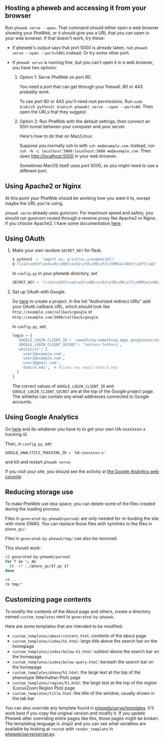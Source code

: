 ## Hosting a pheweb and accessing it from your browser

Run `pheweb serve --open`.  That command should either open a web browser showing your PheWeb, or it should give you a URL that you can open in your web browser.  If that doesn't work, try these:

- If pheweb's output says that port 5000 is already taken, run `pheweb serve --open --port=5001` instead.  Or try some other port.

- If `pheweb serve` is running fine, but you can't open it in a web browser, you have two options:

  1. Option 1: Serve PheWeb on port 80.

     You need a port that can get through your firewall.  80 or 443 probably work.

     To use port 80 or 443 you'll need root permissions.  Run  `sudo $(which python3) $(which pheweb) serve --open --port=80`.
     Then open the URLs that they suggest.

  3. Option 2: Run PheWeb with the default settings, then connect an SSH tunnel between your computer and your server.

     Here's how to do that on Mac/Linux:

     Suppose you normally ssh in with `ssh me@example.com`.  Instead, run `ssh -N -L localhost:5000:localhost:5000 me@example.com`.
     Then open <http://localhost:5000> in your web browser.

     Sometimes MacOS itself uses port 5000, so you might need to use a different port.



## Using Apache2 or Nginx

At this point your PheWeb should be working how you want it to, except maybe the URL you're using.

`pheweb serve` already uses gunicorn. For maximum speed and safety, you should run gunicorn routed through a reverse proxy like Apache2 or Nginx. If you choose Apache2, I have some documentation [here](detailed-apache2-instructions/README.md).



## Using OAuth

1. Make your own random `SECRET_KEY` for flask.

   ```bash
   $ python3 -c 'import os; print(os.urandom(24))'
   b'(\x1e\xe5IY\xe4\xdc\x00s\xc6z\xf8\x9b\xf3\x99Miw\x9dct\xdf}\xeb'
   ```

   In `config.py` in your pheweb directory, set

   ```python
   SECRET_KEY = '(\x1e\xe5IY\xe4\xdc\x00s\xc6z\xf8\x9b\xf3\x99Miw\x9dct\xdf}\xeb'
   ```

2. Set up OAuth with Google.

   Go [here](https://console.developers.google.com/apis/credentials) to create a project.
   In the list "Authorized redirect URIs" add your OAuth callback URL, which should look like `http://example.com/callback/google` or `http://example.com:5000/callback/google`.

   In `config.py`, set:

   ```python
   login = {
     'GOOGLE_LOGIN_CLIENT_ID': 'something-something.apps.googleusercontent.com',
     'GOOGLE_LOGIN_CLIENT_SECRET': 'letters-letters',
     'whitelist': [
       'user1@example.com',
       'user2@example.com',
       'user3@gmail.com',
       '@umich.edu',  # Allows any email @umich.edu
     ]
   }
   ```

   The correct values of `GOOGLE_LOGIN_CLIENT_ID` and `GOOGLE_LOGIN_CLIENT_SECRET` are at the top of the Google project page.  The whitelist can contain any email addresses connected to Google accounts.



## Using Google Analytics

Go [here](https://analytics.google.com/analytics/web) and do whatever you have to to get your own UA-xxxxxxxx-x tracking id.

Then, in `config.py`, set:

```
GOOGLE_ANALYTICS_TRACKING_ID = 'UA-xxxxxxxx-x'
```

and kill and restart `pheweb serve`.

If you visit your site, you should see the activity at [the Google Analytics web console](https://analytics.google.com/analytics/web).


## Reducing storage use
To make PheWeb use less space, you can delete some of the files created during the loading process.

Files in `generated-by-pheweb/parsed/` are only needed for re-buiding the site with more GWAS.  You can replace those files with symlinks to the files in `pheno_gz/`.

Files in `generated-by-pheweb/tmp/` can also be removed.

This should work:

```bash
cd generated-by-pheweb/parsed/
for f in *; do
  ln -sf ../pheno_gz/$f.gz $f
done

cd ..
rm tmp/*
```

## Customizing page contents
To modify the contents of the About page and others, create a directory named `custom_templates` next to `generated-by-pheweb`.

Here are some templates that are intended to be modified:

- `custom_templates/about/content.html`: contents of the about page
- `custom_templates/index/h1.html`: large title above the search bar on the homepage
-  `custom_templates/index/below-h1.html`: subtext above the search bar on the homepage
- `custom_templates/index/below-query.html`: beneath the search bar on the homepage
- `custom_templates/pheno/h1.html`: the large text at the top of the phenotype (Manhattan Plot) page
- `custom_templates/region/h1.html`: the large text at the top of the region (LocusZoom Region Plot) page
- `custom_templates/title.html`: the title of the window, usually shown in the tab bar

You can also override any template found in [pheweb/serve/templates](https://github.com/statgen/pheweb/tree/master/pheweb/serve/templates).  It'll work best if you copy the original version and modify it.  If you update Pheweb after overriding entire pages like this, those pages might be broken.  The templating language is Jinja2 and you can see what variables are available by looking at `route`s with `render_template` in [pheweb/serve/server.py](https://github.com/statgen/pheweb/tree/master/pheweb/serve/server.py).
